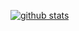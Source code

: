 [![github stats](https://github-readme-stats.vercel.app/api?username=adamgibbons&count_private=true&show_icons=true)](https://github.com/adamgibbons)
